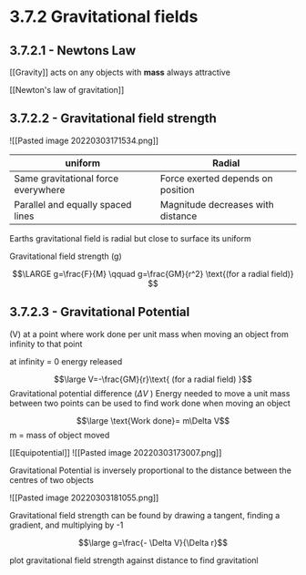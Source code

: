 # 3.7.2 Gravitational fields

## 3.7.2.1 - Newtons Law
[[Gravity]] acts on any objects with **mass**
always attractive

[[Newton's law of gravitation]]

## 3.7.2.2 - Gravitational field strength


![[Pasted image 20220303171534.png]]

| uniform                             | Radial                            |
| ----------------------------------- | --------------------------------- |
| Same gravitational force everywhere | Force exerted depends on position |
| Parallel and equally spaced lines   | Magnitude decreases with distance |

Earths gravitational field is radial but close to surface its uniform

Gravitational field strength (g)

$$\LARGE g=\frac{F}{M} \qquad g=\frac{GM}{r^2} \text{(for a radial field)} $$

## 3.7.2.3 - Gravitational Potential
(V) at a point
where work done per unit mass when moving an object from infinity to that point

at infinity = 0
energy released 

$$\large V=-\frac{GM}{r}\text{ (for a radial field)
}$$
Gravitational potential difference ($\Delta V$ )
Energy needed to move a unit mass between two points
can be used to find work done when moving an object

$$\large \text{Work done}= m\Delta V$$
m = mass of object moved


[[Equipotential]]
![[Pasted image 20220303173007.png]]

Gravitational Potential is inversely proportional to the distance between the centres of two objects

![[Pasted image 20220303181055.png]]

Gravitational field strength can be found by drawing a tangent, finding a gradient, and multiplying by -1

$$\large g=\frac{- \Delta V}{\Delta r}$$

plot gravitational field strength against distance to find gravitationl